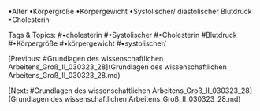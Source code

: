 •Alter
•Körpergröße
•Körpergewicht
•Systolischer/ diastolischer Blutdruck
•Cholesterin

   Tags & Topics:
   #•cholesterin
   #•Systolischer
   #•Cholesterin
   #Blutdruck
   #•Körpergröße
   #•körpergewicht
   #•systolischer/

[Previous: #Grundlagen des wissenschaftlichen Arbeitens_Groß_II_030323_28](Grundlagen des wissenschaftlichen Arbeitens_Groß_II_030323_28.md)

[Next: #Grundlagen des wissenschaftlichen Arbeitens_Groß_II_030323_28](Grundlagen des wissenschaftlichen Arbeitens_Groß_II_030323_28.md)
